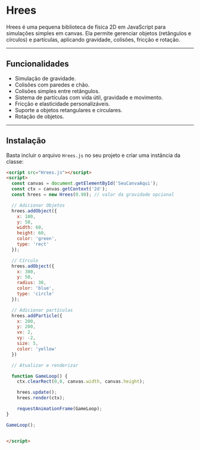 # Hrees

Hrees é uma pequena biblioteca de física 2D em JavaScript para simulações simples em canvas. Ela permite gerenciar objetos (retângulos e círculos) e partículas, aplicando gravidade, colisões, fricção e rotação.

---

## Funcionalidades

- Simulação de gravidade.
- Colisões com paredes e chão.
- Colisões simples entre retângulos.
- Sistema de partículas com vida útil, gravidade e movimento.
- Fricção e elasticidade personalizáveis.
- Suporte a objetos retangulares e circulares.
- Rotação de objetos.

---

## Instalação

Basta incluir o arquivo `Hrees.js` no seu projeto e criar uma instância da classe:

```html
<script src="Hrees.js"></script>
<script>
  const canvas = document.getElementById('SeuCanvaAqui');
  const ctx = canvas.getContext('2d');
  const hrees = new Hrees(0.98); // valor da gravidade opcional

  // Adicionar Objetos
  hrees.addObject({
    x: 100,
    y: 50,
    width: 60,
    height: 60,
    color: 'green',
    type: 'rect'
  });

  // Círculo
  hrees.adObject({
    x: 300,
    y: 50,
    radius: 30,
    color: 'blue',
    type: 'circle'
  });

  // Adicionar partículas
  hrees.addParticle({
    x: 200,
    y: 200,
    vx: 2,
    vy: -2,
    size: 5,
    color: 'yellow'
  })

  // Atualizar e renderizar

  function GameLoop() {
    ctx.clearRect(0,0, canvas.width, canvas.height);

    hrees.update();
    hrees.render(ctx);

    requestAnimationFrame(GameLoop);
}

GameLoop();


</script>
